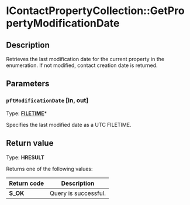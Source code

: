 # IContactPropertyCollection::GetPropertyModificationDate

## Description

Retrieves the last modification date for the current property in the enumeration.
If not modified, contact creation date is returned.

## Parameters

### `pftModificationDate` [in, out]

Type: **[FILETIME](https://learn.microsoft.com/windows/desktop/api/minwinbase/ns-minwinbase-filetime)***

Specifies the last modified date as a UTC FILETIME.

## Return value

Type: **HRESULT**

Returns one of the following values:

| Return code | Description |
| --- | --- |
| **S_OK** | Query is successful. |
